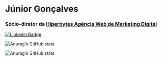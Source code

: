 # Júnior Gonçalves
### Sócio-diretor da [Hiperbytes Agência Web de Marketing Digital](http://hiperbytes.com.br/)

[![Linkedin Badge](https://img.shields.io/badge/-LinkedIn-blue?style=flat-square&logo=Linkedin&logoColor=white&link=https://www.linkedin.com/in/fagnerpsantos/)](https://www.linkedin.com/in/jrgoncalves85/)

![Anurag's GitHub stats](https://github-readme-stats.vercel.app/api?username=jrgoncalves85&show_icons=true&theme=radical)

![Anurag's GitHub stats](https://github-readme-stats.vercel.app/api?username=anuraghazra&show_icons=true)

